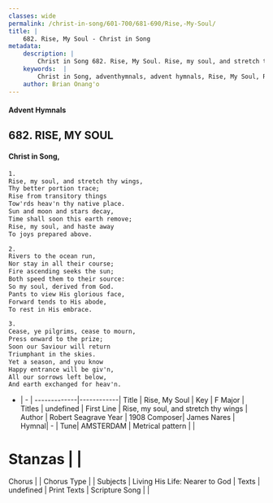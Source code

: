 ```yaml
---
classes: wide
permalink: /christ-in-song/601-700/681-690/Rise,-My-Soul/
title: |
    682. Rise, My Soul - Christ in Song
metadata:
    description: |
        Christ in Song 682. Rise, My Soul. Rise, my soul, and stretch thy wings, Thy better portion trace; Rise from transitory things Tow'rds heav'n thy native place. Sun and moon and stars decay, Time shall soon this earth remove; Rise, my soul, and haste away To joys prepared above.
    keywords:  |
        Christ in Song, adventhymnals, advent hymnals, Rise, My Soul, Rise, my soul, and stretch thy wings. 
    author: Brian Onang'o
---
```


#### Advent Hymnals
## 682. RISE, MY SOUL
####  Christ in Song,

```txt
1.
Rise, my soul, and stretch thy wings,
Thy better portion trace;
Rise from transitory things
Tow'rds heav'n thy native place.
Sun and moon and stars decay,
Time shall soon this earth remove;
Rise, my soul, and haste away
To joys prepared above.

2.
Rivers to the ocean run,
Nor stay in all their course;
Fire ascending seeks the sun;
Both speed them to their source:
So my soul, derived from God.
Pants to view His glorious face,
Forward tends to His abode,
To rest in His embrace.

3.
Cease, ye pilgrims, cease to mourn,
Press onward to the prize;
Soon our Saviour will return
Triumphant in the skies.
Yet a season, and you know
Happy entrance will be giv'n,
All our sorrows left below,
And earth exchanged for heav'n.

```

- |   -  |
-------------|------------|
Title | Rise, My Soul |
Key | F Major |
Titles | undefined |
First Line | Rise, my soul, and stretch thy wings |
Author | Robert Seagrave
Year | 1908
Composer| James Nares |
Hymnal|  - |
Tune| AMSTERDAM |
Metrical pattern | |
# Stanzas |  |
Chorus |  |
Chorus Type |  |
Subjects | Living His Life: Nearer to God |
Texts | undefined |
Print Texts | 
Scripture Song |  |
    
